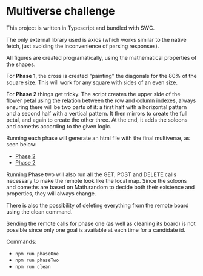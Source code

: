 # Multiverse challenge

This project is written in Typescript and bundled with SWC.

The only external library used is axios (which works similar to the native fetch, just avoiding the inconvenience of parsing responses).

All figures are created programatically, using the mathematical properties of the shapes.

For **Phase 1**, the cross is created "painting" the diagonals for the 80% of the square size. This will work for any square with sides of an even size.

For **Phase 2** things get tricky. The script creates the upper side of the flower petal using the relation between the row and column indexes, always ensuring there will be two parts of it: a first half with a horizontal pattern and a second half with a vertical pattern. It then mirrors to create the full petal, and again to create the other three. At the end, it adds the soloons and comeths according to the given logic.

Running each phase will generate an html file with the final multiverse, as seen below:
- [Phase 2](lib/Phase1/crossGen.html "download")
- [Phase 2](lib/Phase2/flowerGen.html "download")

Running Phase two will also run all the GET, POST and DELETE calls necessary to make the remote look like the local map. Since the soloons and comeths are based on Math.random to decide both their existence and properties, they will always change. 

There is also the possibility of deleting everything from the remote board using the clean command. 

Sending the remote calls for phase one (as well as cleaning its board) is not possible since only one goal is available at each time for a candidate id.

Commands: 
- ```npm run phaseOne```
- ```npm run phaseTwo```
- ```npm run clean```




